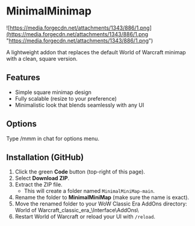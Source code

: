 # MinimalMinimap
![https://media.forgecdn.net/attachments/1343/886/1.png](https://media.forgecdn.net/attachments/1343/886/1.png "https://media.forgecdn.net/attachments/1343/886/1.png")

A lightweight addon that replaces the default World of Warcraft minimap with a clean, square version.

## Features  
- Simple square minimap design    
- Fully scalable (resize to your preference)    
- Minimalistic look that blends seamlessly with any UI  


## Options
Type /mmm in chat for options menu.

## Installation (GitHub)

1. Click the green **Code** button (top-right of this page).  
2. Select **Download ZIP**.  
3. Extract the ZIP file.  
   - This will create a folder named `MinimalMiniMap-main`.  
4. Rename the folder to **MinimalMiniMap** (make sure the name is exact).  
5. Move the renamed folder to your WoW Classic Era AddOns directory:  
   World of Warcraft\_classic_era_\Interface\AddOns\  
6. Restart World of Warcraft or reload your UI with `/reload`.  

